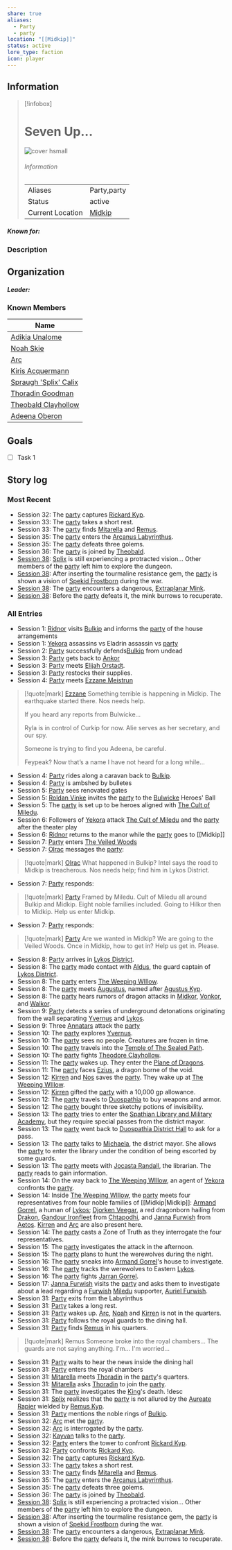 ```yaml
---
share: true
aliases:
  - Party
  - party
location: "[[Midkip]]"
status: active
lore_type: faction
icon: player
---
```

## Information
> [!infobox]
> # Seven Up...
> ![cover hsmall](insertimage.png)
> ###### Information
> |   |  |
> | ---- | ---- |
> | Aliases | Party,party|
> | Status| active|
> | Current Location|  [Midkip](../Locations/Settlements/Midkip.md)|
##### Known for:
### Description
## Organization
##### Leader:
### Known Members
| Name                                                    |
| ------------------------------------------------------- |
| [Adikia Unalome](../PCs/Adikia%20Unalome.md)               |
| [Noah Skie](../PCs/Noah%20Skie.md)                         |
| [Arc](../PCs/Arc.md)                                     |
| [Kiris Acquermann](../PCs/Kiris%20Acquermann.md)           |
| [Spraugh 'Splix' Calix](../PCs/Spraugh%20'Splix'%20Calix.md) |
| [Thoradin Goodman](../PCs/Thoradin%20Goodman.md)           |
| [Theobald Clayhollow](../PCs/Theobald%20Clayhollow.md)     |
| [Adeena Oberon](../PCs/Adeena%20Oberon.md)                 |

## Goals
- [ ] Task 1
## Story log
### Most Recent
- Session 32: The [party](Seven%20Up....md) captures [Rickard Kyp](Rickard%20Kyp.md).
- Session 33: The [party](Seven%20Up....md) takes a short rest.
- Session 33: The [party](Seven%20Up....md) finds [Mitarella](Mitarella%20Randall.md) and [Remus](Remus%20Kyp.md).
- Session 35: The [party](Seven%20Up....md) enters the [Arcanus Labyrinthus](Arcanus%20Labyrinthus.md).
- Session 35: The [party](Seven%20Up....md) defeats three golems.
- Session 36: The [party](Seven%20Up....md) is joined by [Theobald](Theobald%20Clayhollow.md).
- [Session 38](../Session%20Log/Session%2038.md): [Splix](Spraugh%20'Splix'%20Calix.md) is still experiencing a protracted vision... Other members of the [party](Seven%20Up....md) left him to explore the dungeon.
- [Session 38](../Session%20Log/Session%2038.md): After inserting the tourmaline resistance gem, the [party](Seven%20Up....md) is shown a vision of [Spekid Frostborn](Spekid%20Frostborn.md) during the war.
- [Session 38](../Session%20Log/Session%2038.md): The [party](Seven%20Up....md) encounters a dangerous, [Extraplanar Mink](Extraplanar%20Mink.md).
- [Session 38](../Session%20Log/Session%2038.md): Before the [party](Seven%20Up....md) defeats it, the mink burrows to recuperate.

### All Entries
- Session 1: [Ridnor](Ridnor.md) visits [Bulkip](Bulkip.md) and informs the [party](Seven%20Up....md) of the house arrangements
- Session 1: [Yekora](Yekora.md) assassins vs Eladrin assassin vs [party](Seven%20Up....md)
- Session 2: [Party](Seven%20Up....md) successfully defends[Bulkip](Bulkip.md) from undead
- Session 3: [Party](Seven%20Up....md) gets back to [Ankor](Ankor.md)
- Session 3: [Party](Seven%20Up....md) meets [Elijah Orstadt](Elijah%20Orstadt.md).
- Session 3: [Party](Seven%20Up....md) restocks their supplies.
- Session 4: [Party](Seven%20Up....md) meets [Ezzane Meistrun](Ezzane%20Meistrun.md)
>[!quote|mark] [Ezzane](Ezzane%20Meistrun.md)
>Something terrible is happening in Midkip. The earthquake started there. Nos needs help.
>
> If you heard any reports from Bulwicke...
>
>Ryla is in control of Curkip for now. Alie serves as her secretary, and our spy.
>
>Someone is trying to find you Adeena, be careful.
>
>Feypeak? Now that’s a name I have not heard for a long while…
- Session 4: [Party](Seven%20Up....md) rides along a caravan back to [Bulkip](Bulkip.md).
- Session 4: [Party](Seven%20Up....md) is ambshed by bulletes
- Session 5: [Party](Seven%20Up....md) sees renovated gates
- Session 5: [Roldan Vinke](Roldan%20Vinke.md) invites the [party](Seven%20Up....md) to the [Bulwicke](Bulkip.md) Heroes' Ball
- Session 5: The [party](Seven%20Up....md) is set up to be heroes aligned with [The Cult of Miledu](The%20Cult%20of%20Miledu.md).
- Session 6: Followers of [Yekora](Yekora.md) attack [The Cult of Miledu](The%20Cult%20of%20Miledu.md) and the [party](Seven%20Up....md) after the theater play
- Session 6: [Ridnor](Ridnor.md) returns to the manor while the [party](Seven%20Up....md) goes to [[Midkip]]
- Session 7: [Party](Seven%20Up....md) enters [The Veiled Woods](The%20Veiled%20Woods.md)
- Session 7: [Olrac](Olrac.md) messages the [party](Seven%20Up....md):
>[!quote|mark] [Olrac](Olrac.md)
> What happened in Bulkip? Intel says the road to Midkip is treacherous. Nos needs help; find him in Lykos District.
- Session 7: [Party](Seven%20Up....md) responds:
>[!quote|mark] [Party](Seven%20Up....md)
>Framed by Miledu. Cult of Miledu all around Bulkip and Midkip. Eight noble families included. Going to Hilkor then to Midkip. Help us enter Midkip.
- Session 7: [Party](Seven%20Up....md) responds:
>[!quote|mark] [Party](Seven%20Up....md)
>Are we wanted in Midkip? We are going to the Veiled Woods. Once in Midkip, how to get in? Help us get in. Please.
- Session 8: [Party](Seven%20Up....md) arrives in [Lykos District](Lykos%20District.md).
- Session 8: The [party](Seven%20Up....md) made contact with [Aldus](Aldus.md), the guard captain of [Lykos District](Lykos%20District.md).
- Session 8: The [party](Seven%20Up....md) enters [The Weeping WIllow](The%20Weeping%20WIllow.md).
- Session 8: The [party](Seven%20Up....md) meets [Augustus](Augustus.md), named after [Agustus Kyp](Agustus%20Kyp.md).
- Session 8: The [party](Seven%20Up....md) hears rumors of dragon attacks in [Midkor](Midkor.md), [Vonkor](Vonkor.md), and [Walkor](Walkor.md).
- Session 9: [Party](Seven%20Up....md) detects a series of underground detonations originating from the wall separating [Yvernus](Yvernus%20District.md) and [Lykos](Lykos%20District.md).
- Session 9: Three [Annatars](Risen%20Paladins.md) attack the [party](Seven%20Up....md)
- Session 10: The [party](Seven%20Up....md) explores [Yvernus](Yvernus%20District.md).
- Session 10: The [party](Seven%20Up....md) sees no people. Creatures are frozen in time.
- Session 10: The [party](Seven%20Up....md) travels into the [Temple of The Sealed Path](Temple%20of%20The%20Sealed%20Path.md).
- Session 10: The [party](Seven%20Up....md) fights [Theodore Clayhollow](Theodore%20Clayhollow.md).
- Session 11: The [party](Seven%20Up....md) wakes up. They enter the [Plane of Dragons](Plane%20of%20Dragons.md).
- Session 11: The [party](Seven%20Up....md) faces [Ezius](Ezius.md), a dragon borne of the void.
- Session 12: [Kirren](Kirren%20Acquermann.md) and [Nos](Nos-Aji.md) saves the [party](Seven%20Up....md). They wake up at [The Weeping WIllow](The%20Weeping%20WIllow.md).
- Session 12: [Kirren](Kirren%20Acquermann.md) gifted the [party](Seven%20Up....md) with a 10,000 gp allowance.
- Session 12: The [party](Seven%20Up....md) travels to [Duospathia](Duospathia%20District.md) to buy weapons and armor.
- Session 12: The [party](Seven%20Up....md) bought three sketchy potions of invisibility.
- Session 13: The [party](Seven%20Up....md) tries to enter the [Spathian Library and Military Academy](Spathian%20Library%20and%20Military%20Academy.md), but they require special passes from the district mayor.
- Session 13: The [party](Seven%20Up....md) went back to [Duospathia District Hall](Duospathia%20District%20Hall.md) to ask for a pass.
- Session 13: The [party](Seven%20Up....md) talks to [Michaela](Michaela%20Randall.md), the district mayor. She allows the [party](Seven%20Up....md) to enter the library under the condition of being escorted by some guards.
- Session 13: The [party](Seven%20Up....md) meets with [Jocasta Randall](Jocasta%20Randall.md), the librarian. The [party](Seven%20Up....md) reads to gain information.
- Session 14: On the way back to [The Weeping WIllow](The%20Weeping%20WIllow.md), an agent of [Yekora](Yekora.md) confronts the [party](Seven%20Up....md).
- Session 14: Inside [The Weeping WIllow](The%20Weeping%20WIllow.md), the [party](Seven%20Up....md) meets four representatives from four noble families of [[Midkip|Midkip]]: [Armand Gorrel](Armand%20Gorrel.md), a human of [Lykos](Lykos%20District.md); [Djorken Veegar](Djorken%20Veegar.md), a red dragonborn hailing from [Drakon](Drakon%20District.md), [Gandour Ironfleet](Gandour%20Ironfleet.md) from [Chtapodhi](Chtapodhi%20District.md), and [Janna Furwish](Janna%20Furwish.md) from [Aetos](Aetos%20District.md). [Kirren](Kirren%20Acquermann.md) and [Arc](Arc.md) are also present here.
- Session 14: The [party](Seven%20Up....md) casts a Zone of Truth as they interrogate the four representatives.
- Session 15: The [party](Seven%20Up....md) investigates the attack in the afternoon.
- Session 15: The [party](Seven%20Up....md) plans to hunt the werewolves during the night.
- Session 16: The [party](Seven%20Up....md) sneaks into [Armand Gorrel](Armand%20Gorrel.md)'s house to investigate.
- Session 16: The [party](Seven%20Up....md) tracks the werewolves to Eastern [Lykos](Lykos%20District.md).
- Session 16: The [party](Seven%20Up....md) fights [Jarran Gorrel](Jarran%20Gorrel.md).
- Session 17: [Janna Furwish](Janna%20Furwish.md) visits the [party](Seven%20Up....md) and asks them to investigate about a lead regarding a [Furwish](Furwish%20Clan.md) [Miledu](Miledu.md) supporter, [Auriel Furwish](Auriel%20Furwish.md).
- Session 31: [Party](Seven%20Up....md) exits from the Labyrinthus
- Session 31: [Party](Seven%20Up....md) takes a long rest.
- Session 31: [Party](Seven%20Up....md) wakes up. [Arc](Arc.md), [Noah](Noah%20Skie.md) and [Kirren](Kirren%20Acquermann.md) is not in the quarters.
- Session 31: [Party](Seven%20Up....md) follows the royal guards to the dining hall.
- Session 31: [Party](Seven%20Up....md) finds [Remus](Remus%20Kyp.md) in his quarters.
> [!quote|mark] Remus
Someone broke into the royal chambers... The guards are not saying anything. I'm... I'm worried...
- Session 31: [Party](Seven%20Up....md) waits to hear the news inside the dining hall
- Session 31: [Party](Seven%20Up....md) enters the royal chambers
- Session 31: [Mitarella](Mitarella%20Randall.md) meets [Thoradin](Thoradin%20Goodman.md) in the [party](Seven%20Up....md)'s quarters.
- Session 31: [Mitarella](Mitarella%20Randall.md) asks [Thoradin](Thoradin%20Goodman.md) to join the [party](Seven%20Up....md).
- Session 31: The [party](Seven%20Up....md) investigates the [King](Riordan%20Kyp.md)'s death. !desc
- Session 31: [Splix](Spraugh%20'Splix'%20Calix.md) realizes that the [party](Seven%20Up....md) is not allured by the [Aureate Rapier](Aureate%20Rapier.md) wielded by [Remus Kyp](Remus%20Kyp.md).
- Session 31: [Party](Seven%20Up....md) mentions the noble rings of [Bulkip](Bulkip.md).
- Session 32: [Arc](Arc.md) met the [party](Seven%20Up....md).
- Session 32: [Arc](Arc.md) is interrogated by the [party](Seven%20Up....md).
- Session 32: [Kayvan](Kayvan%20Acquermann.md) talks to the [party](Seven%20Up....md).
- Session 32: [Party](Seven%20Up....md) enters the tower to confront [Rickard Kyp](Rickard%20Kyp.md).
- Session 32: [Party](Seven%20Up....md) confronts [Rickard Kyp](Rickard%20Kyp.md).
- Session 32: The [party](Seven%20Up....md) captures [Rickard Kyp](Rickard%20Kyp.md).
- Session 33: The [party](Seven%20Up....md) takes a short rest.
- Session 33: The [party](Seven%20Up....md) finds [Mitarella](Mitarella%20Randall.md) and [Remus](Remus%20Kyp.md).
- Session 35: The [party](Seven%20Up....md) enters the [Arcanus Labyrinthus](Arcanus%20Labyrinthus.md).
- Session 35: The [party](Seven%20Up....md) defeats three golems.
- Session 36: The [party](Seven%20Up....md) is joined by [Theobald](Theobald%20Clayhollow.md).
- [Session 38](../Session%20Log/Session%2038.md): [Splix](Spraugh%20'Splix'%20Calix.md) is still experiencing a protracted vision... Other members of the [party](Seven%20Up....md) left him to explore the dungeon.
- [Session 38](../Session%20Log/Session%2038.md): After inserting the tourmaline resistance gem, the [party](Seven%20Up....md) is shown a vision of [Spekid Frostborn](Spekid%20Frostborn.md) during the war.
- [Session 38](../Session%20Log/Session%2038.md): The [party](Seven%20Up....md) encounters a dangerous, [Extraplanar Mink](Extraplanar%20Mink.md).
- [Session 38](../Session%20Log/Session%2038.md): Before the [party](Seven%20Up....md) defeats it, the mink burrows to recuperate.
